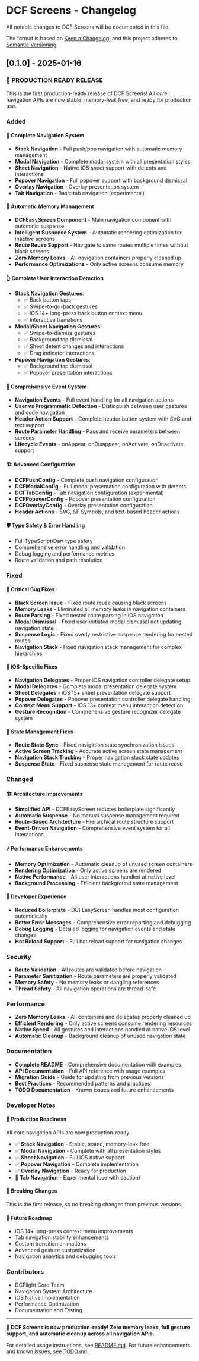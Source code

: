 # DCF Screens - Changelog

All notable changes to DCF Screens will be documented in this file.

The format is based on [Keep a Changelog](https://keepachangelog.com/en/1.0.0/),
and this project adheres to [Semantic Versioning](https://semver.org/spec/v2.0.0.html).

## [0.1.0] - 2025-01-16

### 🎉 **PRODUCTION READY RELEASE**

This is the first production-ready release of DCF Screens! All core navigation APIs are now stable, memory-leak free, and ready for production use.

### Added

#### 🚀 Complete Navigation System

- **Stack Navigation** - Full push/pop navigation with automatic memory management
- **Modal Navigation** - Complete modal system with all presentation styles
- **Sheet Navigation** - Native iOS sheet support with detents and interactions
- **Popover Navigation** - Full popover support with background dismissal
- **Overlay Navigation** - Overlay presentation system
- **Tab Navigation** - Basic tab navigation (experimental)

#### 🧠 Automatic Memory Management

- **DCFEasyScreen Component** - Main navigation component with automatic suspense
- **Intelligent Suspense System** - Automatic rendering optimization for inactive screens
- **Route Reuse Support** - Navigate to same routes multiple times without black screens
- **Zero Memory Leaks** - All navigation containers properly cleaned up
- **Performance Optimizations** - Only active screens consume memory

#### 👆 Complete User Interaction Detection

- **Stack Navigation Gestures**:
  - ✅ Back button taps
  - ✅ Swipe-to-go-back gestures
  - ✅ iOS 14+ long-press back button context menu
  - ✅ Interactive transitions
- **Modal/Sheet Navigation Gestures**:
  - ✅ Swipe-to-dismiss gestures
  - ✅ Background tap dismissal
  - ✅ Sheet detent changes and interactions
  - ✅ Drag indicator interactions
- **Popover Navigation Gestures**:
  - ✅ Background tap dismissal
  - ✅ Popover presentation interactions

#### 🎯 Comprehensive Event System

- **Navigation Events** - Full event handling for all navigation actions
- **User vs Programmatic Detection** - Distinguish between user gestures and code navigation
- **Header Action Support** - Complete header button system with SVG and text support
- **Route Parameter Handling** - Pass and receive parameters between screens
- **Lifecycle Events** - onAppear, onDisappear, onActivate, onDeactivate support

#### 🏗️ Advanced Configuration

- **DCFPushConfig** - Complete push navigation configuration
- **DCFModalConfig** - Full modal presentation configuration with detents
- **DCFTabConfig** - Tab navigation configuration (experimental)
- **DCFPopoverConfig** - Popover presentation configuration
- **DCFOverlayConfig** - Overlay presentation configuration
- **Header Actions** - SVG, SF Symbols, and text-based header actions

#### 🛡️ Type Safety & Error Handling

- Full TypeScript/Dart type safety
- Comprehensive error handling and validation
- Debug logging and performance metrics
- Route validation and path resolution

### Fixed

#### 🐛 Critical Bug Fixes

- **Black Screen Issue** - Fixed route reuse causing black screens
- **Memory Leaks** - Eliminated all memory leaks in navigation containers
- **Route Parsing** - Fixed nested route parsing in iOS navigation
- **Modal Dismissal** - Fixed user-initiated modal dismissal not updating navigation state
- **Suspense Logic** - Fixed overly restrictive suspense rendering for nested routes
- **Navigation Stack** - Fixed navigation stack management for complex hierarchies

#### 📱 iOS-Specific Fixes

- **Navigation Delegates** - Proper iOS navigation controller delegate setup
- **Modal Delegates** - Complete modal presentation delegate system
- **Sheet Delegates** - iOS 15+ sheet presentation delegate support
- **Popover Delegates** - Popover presentation controller delegate handling
- **Context Menu Support** - iOS 13+ context menu interaction detection
- **Gesture Recognition** - Comprehensive gesture recognizer delegate system

#### 🔄 State Management Fixes

- **Route State Sync** - Fixed navigation state synchronization issues
- **Active Screen Tracking** - Accurate active screen state management
- **Navigation Stack Tracking** - Proper navigation stack state updates
- **Suspense State** - Fixed suspense state management for route reuse

### Changed

#### 🏗️ Architecture Improvements

- **Simplified API** - DCFEasyScreen reduces boilerplate significantly
- **Automatic Suspense** - No manual suspense management required
- **Route-Based Architecture** - Hierarchical route structure support
- **Event-Driven Navigation** - Comprehensive event system for all interactions

#### ⚡ Performance Enhancements

- **Memory Optimization** - Automatic cleanup of unused screen containers
- **Rendering Optimization** - Only active screens are rendered
- **Native Performance** - All user interactions handled at native level
- **Background Processing** - Efficient background state management

#### 🎨 Developer Experience

- **Reduced Boilerplate** - DCFEasyScreen handles most configuration automatically
- **Better Error Messages** - Comprehensive error reporting and debugging
- **Debug Logging** - Detailed logging for navigation events and state changes
- **Hot Reload Support** - Full hot reload support for navigation changes

### Security

- **Route Validation** - All routes are validated before navigation
- **Parameter Sanitization** - Route parameters are properly validated
- **Memory Safety** - No memory leaks or dangling references
- **Thread Safety** - All navigation operations are thread-safe

### Performance

- **Zero Memory Leaks** - All containers and delegates properly cleaned up
- **Efficient Rendering** - Only active screens consume rendering resources
- **Native Speed** - All gestures and interactions handled at native iOS level
- **Automatic Cleanup** - Background cleanup of unused navigation state

### Documentation

- **Complete README** - Comprehensive documentation with examples
- **API Documentation** - Full API reference with usage examples
- **Migration Guide** - Guide for updating from previous versions
- **Best Practices** - Recommended patterns and practices
- **TODO Documentation** - Known issues and future enhancements

### Developer Notes

#### 🎯 Production Readiness

All core navigation APIs are now production-ready:

- ✅ **Stack Navigation** - Stable, tested, memory-leak free
- ✅ **Modal Navigation** - Complete with all presentation styles
- ✅ **Sheet Navigation** - Full iOS native support
- ✅ **Popover Navigation** - Complete implementation
- ✅ **Overlay Navigation** - Ready for production
- 🧪 **Tab Navigation** - Experimental (use with caution)

#### 🚨 Breaking Changes

This is the first release, so no breaking changes from previous versions.

#### 🔮 Future Roadmap

- iOS 14+ long-press context menu improvements
- Tab navigation stability enhancements
- Custom transition animations
- Advanced gesture customization
- Navigation analytics and debugging tools

### Contributors

- DCFlight Core Team
- Navigation System Architecture
- iOS Native Implementation
- Performance Optimization
- Documentation and Testing

---

**🎉 DCF Screens is now production-ready! Zero memory leaks, full gesture support, and automatic cleanup across all navigation APIs.**

For detailed usage instructions, see [README.md](README.md).
For future enhancements and known issues, see [TODO.md](TODO.md).
